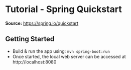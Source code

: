 # Tutorial - Spring Quickstart

**Source:** https://spring.io/quickstart

## Getting Started

- Build & run the app using: `mvn spring-boot:run`
- Once started, the local web server can be accessed at http://localhost:8080
